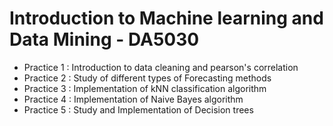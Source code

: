 # Introduction to Machine learning and Data Mining - DA5030

- Practice 1 : Introduction to data cleaning and pearson's correlation
- Practice 2 : Study of different types of Forecasting methods
- Practice 3 : Implementation of kNN classification algorithm
- Practice 4 : Implementation of Naive Bayes algorithm
- Practice 5 : Study and Implementation of Decision trees
